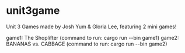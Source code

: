 # unit3game
Unit 3 Games made by Josh Yum &amp; Gloria Lee, featuring 2 mini games!

game1: The Shoplifter (command to run: cargo run --bin game1)
game2: BANANAS vs. CABBAGE (command to run: cargo run --bin game2)